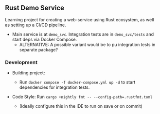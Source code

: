 ## Rust Demo Service

Learning project for creating a web-service using Rust ecosystem, as well as setting up a CI/CD pipeline.

* Main service is at `demo_svc`. Integration tests are in `demo_svc/tests` and start deps via Docker Compose.
    * ALTERNATIVE: A possible variant would be to pu integration tests in separate package?

### Development

* Building project:
    * Run `docker compose -f docker-compose.yml up -d` to start dependencies for integration tests.

* Code Style: Run `cargo +nightly fmt -- --config-path=.rustfmt.toml`
    * (Ideally configure this in the IDE to run on save or on commit)